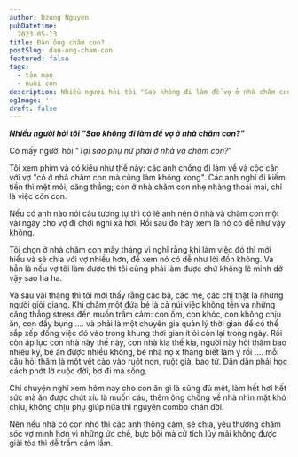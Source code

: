 ```yaml
---
author: Dzung Nguyen
pubDatetime:
  2023-05-13
title: Đàn ông chăm con?
postSlug: dan-ong-cham-con
featured: false
tags:
  - tản mạn
  - nuôi con
description: Nhiều người hỏi tôi "Sao không đi làm để vợ ở nhà chăm con?"
ogImage: ''
draft: false
---
```

***Nhiều người hỏi tôi "Sao không đi làm để vợ ở nhà chăm con?"***

Có mấy người hỏi "*Tại sao phụ nữ phải ở nhà và chăm con?*"

Tôi xem phim và có kiểu như thế này: các anh chồng đi làm về và cộc cằn với vợ "có ở nhà chăm con mà cũng làm không xong". Các anh nghĩ đi kiếm tiền thì mệt mỏi, căng thẳng; còn ở nhà chăm con nhẹ nhàng thoải mái, chỉ là việc cỏn con.

Nếu có anh nào nói câu tương tự thì có lẽ anh nên ở nhà và chăm con một vài ngày cho vợ đi chơi nghỉ xả hơi. Rồi sau đó hãy xem là nó có dễ như vậy không.

Tôi chọn ở nhà chăm con mấy tháng vì nghĩ rằng khi làm việc đó thì mới hiểu và sẻ chia với vợ nhiều hơn, để xem nó có dễ như lời đồn không. Và hẳn là nếu vợ tôi làm được thì tôi cũng phải làm được chứ không lẽ mình dở vậy sao ha ha.

Và sau vài tháng thì tôi mới thấy rằng các bà, các mẹ, các chị thật là những người giỏi giang. Khi chăm một đứa bé là cả núi việc không tên và những căng thẳng stress đến muốn trầm cảm: con ốm, con khóc, con không chịu ăn, con đầy bụng .... và phải là một chuyên gia quản lý thời gian để có thể sắp xếp đống việc đó vào trong khung thời gian ít ỏi còn lại trong ngày. Rồi còn áp lực con nhà này thế này, con nhà kia thế kia, người này hỏi thăm bao nhiêu ký, bé ăn được nhiều không, bé nhà nọ x tháng biết làm y rồi .... mỗi câu hỏi thăm là một vết cào vào ruột non, ruột già, bao tử. Dần dần phải học cách phớt lờ cuộc đời, bơ đi mà sống.

Chỉ chuyện nghĩ xem hôm nay cho con ăn gì là cũng đủ mệt, làm hết hơi hết sức mà ăn được chút xíu là muốn cáu, thêm ông chồng về nhà nhìn mặt khó chịu, không chịu phụ giúp nữa thì nguyên combo chán đời.

Nên nếu nhà có con nhỏ thì các anh thông cảm, sẻ chia, yêu thương chăm sóc vợ mình hơn vì những ức chế, bực bội mà cứ tích lũy mãi không được giải tỏa thì dễ trầm cảm lắm.
